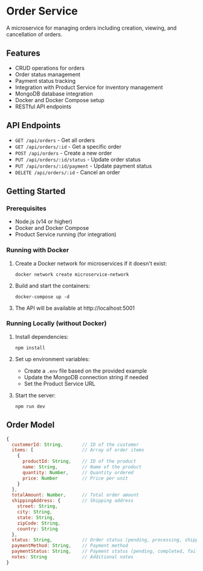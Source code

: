# Order Service

A microservice for managing orders including creation, viewing, and cancellation of orders.

## Features

- CRUD operations for orders
- Order status management
- Payment status tracking
- Integration with Product Service for inventory management
- MongoDB database integration
- Docker and Docker Compose setup
- RESTful API endpoints

## API Endpoints

- `GET /api/orders` - Get all orders
- `GET /api/orders/:id` - Get a specific order
- `POST /api/orders` - Create a new order
- `PUT /api/orders/:id/status` - Update order status
- `PUT /api/orders/:id/payment` - Update payment status
- `DELETE /api/orders/:id` - Cancel an order

## Getting Started

### Prerequisites

- Node.js (v14 or higher)
- Docker and Docker Compose
- Product Service running (for integration)

### Running with Docker

1. Create a Docker network for microservices if it doesn't exist:
   ```
   docker network create microservice-network
   ```

2. Build and start the containers:
   ```
   docker-compose up -d
   ```

3. The API will be available at http://localhost:5001

### Running Locally (without Docker)

1. Install dependencies:
   ```
   npm install
   ```

2. Set up environment variables:
   - Create a `.env` file based on the provided example
   - Update the MongoDB connection string if needed
   - Set the Product Service URL

3. Start the server:
   ```
   npm run dev
   ```

## Order Model

```javascript
{
  customerId: String,       // ID of the customer
  items: [                  // Array of order items
    {
      productId: String,    // ID of the product
      name: String,         // Name of the product
      quantity: Number,     // Quantity ordered
      price: Number         // Price per unit
    }
  ],
  totalAmount: Number,      // Total order amount
  shippingAddress: {        // Shipping address
    street: String,
    city: String,
    state: String,
    zipCode: String,
    country: String
  },
  status: String,           // Order status (pending, processing, shipped, delivered, cancelled)
  paymentMethod: String,    // Payment method
  paymentStatus: String,    // Payment status (pending, completed, failed, refunded)
  notes: String             // Additional notes
}
```
